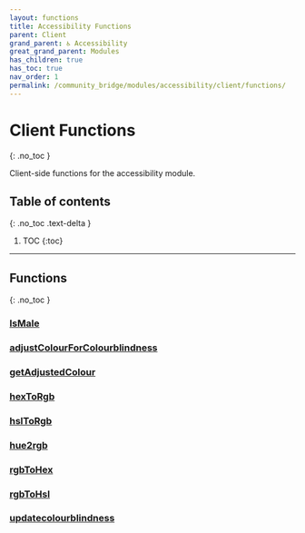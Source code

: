 ```yaml
---
layout: functions
title: Accessibility Functions
parent: Client
grand_parent: ♿ Accessibility
great_grand_parent: Modules
has_children: true
has_toc: true
nav_order: 1
permalink: /community_bridge/modules/accessibility/client/functions/
---
```


# Client Functions
{: .no_toc }

Client-side functions for the accessibility module.

## Table of contents
{: .no_toc .text-delta }

1. TOC
{:toc}

---
## Functions
{: .no_toc }


### [IsMale](IsMale)

### [adjustColourForColourblindness](adjustColourForColourblindness)

### [getAdjustedColour](getAdjustedColour)

### [hexToRgb](hexToRgb)

### [hslToRgb](hslToRgb)

### [hue2rgb](hue2rgb)

### [rgbToHex](rgbToHex)

### [rgbToHsl](rgbToHsl)

### [updatecolourblindness](updatecolourblindness)



